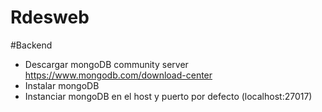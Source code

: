 # Rdesweb


#Backend
- Descargar mongoDB community server https://www.mongodb.com/download-center
- Instalar mongoDB
- Instanciar mongoDB en el host y puerto por defecto (localhost:27017)

